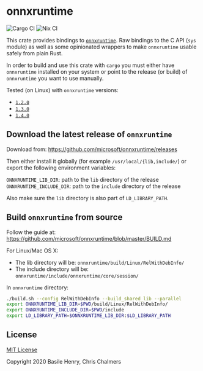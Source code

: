 # onnxruntime

![Cargo CI](https://github.com/basile-henry/onnxruntime-rs/workflows/Cargo%20CI/badge.svg)
![Nix CI](https://github.com/basile-henry/onnxruntime-rs/workflows/Nix%20CI/badge.svg)

This crate provides bindings to
[`onnxruntime`](https://github.com/microsoft/onnxruntime). Raw bindings
to the C API (`sys` module) as well as some opinionated wrappers to make
`onnxruntime` usable safely from plain Rust.

In order to build and use this crate with `cargo` you must either have
`onnxruntime` installed on your system or point to the release (or build) of
`onnxruntime` you want to use manually.

Tested (on Linux) with `onnxruntime` versions:
  - [`1.2.0`](https://github.com/microsoft/onnxruntime/releases/tag/v1.2.0)
  - [`1.3.0`](https://github.com/microsoft/onnxruntime/releases/tag/v1.3.0)
  - [`1.4.0`](https://github.com/microsoft/onnxruntime/releases/tag/v1.4.0)

## Download the latest release of `onnxruntime`

Download from: https://github.com/microsoft/onnxruntime/releases

Then either install it globally (for example `/usr/local/{lib,include/`) or
export the following environment variables:

`ONNXRUNTIME_LIB_DIR`: path to the `lib` directory of the release
`ONNXRUNTIME_INCLUDE_DIR`: path to the `include` directory of the release

Also make sure the `lib` directory is also part of `LD_LIBRARY_PATH`.

## Build `onnxruntime` from source

Follow the guide at:
https://github.com/microsoft/onnxruntime/blob/master/BUILD.md

For Linux/Mac OS X:
  - The lib directory will be:
    `onnxruntime/build/Linux/RelWithDebInfo/`
  - The include directory will be:
    `onnxruntime/include/onnxruntime/core/session/`

In `onnxruntime` directory:
```bash
./build.sh --config RelWithDebInfo --build_shared_lib --parallel
export ONNXRUNTIME_LIB_DIR=$PWD/build/Linux/RelWithDebInfo/
export ONNXRUNTIME_INCLUDE_DIR=$PWD/include
export LD_LIBRARY_PATH=$ONNXRUNTIME_LIB_DIR:$LD_LIBRARY_PATH
```

## License

[MIT License](./LICENSE)

Copyright 2020 Basile Henry, Chris Chalmers
